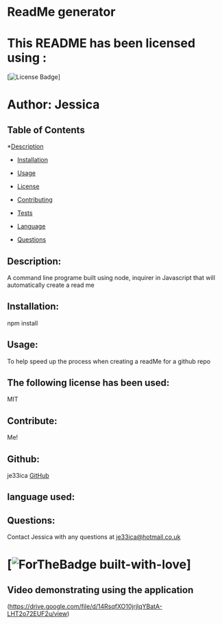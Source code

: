 # ReadMe generator
   # This README has been licensed using :
   [![License Badge](https://img.shields.io/static/v1?label=License&message=MIT&color=blue)]
    
# Author: Jessica
        
 ## Table of Contents
*[Description](#description)

 * [Installation](#instalation)

 * [Usage](#usage)

 * [License](#license)  

 * [Contributing](#contributing)

 * [Tests](#tests)

 * [Language](#language)

 * [Questions](#questions)


 ## Description:
 A command line programe built using node, inquirer in Javascript that will automatically create a read me

 ## Installation:
 npm install

 ## Usage:
 To help speed up the process when creating a readMe for a github repo

 ## The following license has been used:
 MIT

 ## Contribute:
 Me!


 ## Github:
 je33ica 
 [GitHub](https://github.com/je33ica)

 ## language used:


 ## Questions:
 Contact Jessica with any questions at je33ica@hotmail.co.uk

 # [![ForTheBadge built-with-love](http://ForTheBadge.com/images/badges/built-with-love.svg)]
 
 ## Video demonstrating using the application
(https://drive.google.com/file/d/14RsqfXO10jrjlqYBatA-LHT2o72EUF2u/view)
